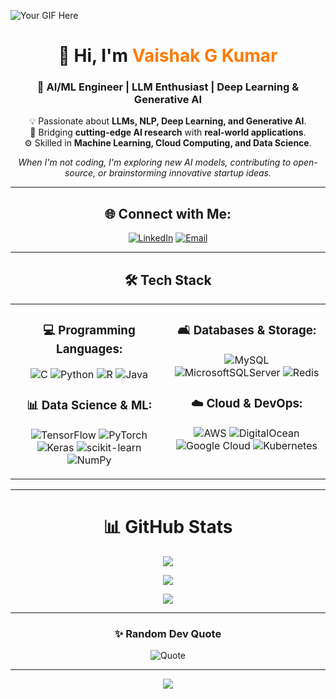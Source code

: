 ![Your GIF Here](https://images-wixmp-ed30a86b8c4ca887773594c2.wixmp.com/f/c83c004e-1370-4756-88e5-4071de797088/dfredg5-0a60e875-646e-4d6c-bb91-73086f012808.gif?token=eyJ0eXAiOiJKV1QiLCJhbGciOiJIUzI1NiJ9.eyJzdWIiOiJ1cm46YXBwOjdlMGQxODg5ODIyNjQzNzNhNWYwZDQxNWVhMGQyNmUwIiwiaXNzIjoidXJuOmFwcDo3ZTBkMTg4OTgyMjY0MzczYTVmMGQ0MTVlYTBkMjZlMCIsIm9iaiI6W1t7InBhdGgiOiJcL2ZcL2M4M2MwMDRlLTEzNzAtNDc1Ni04OGU1LTQwNzFkZTc5NzA4OFwvZGZyZWRnNS0wYTYwZTg3NS02NDZlLTRkNmMtYmI5MS03MzA4NmYwMTI4MDguZ2lmIn1dXSwiYXVkIjpbInVybjpzZXJ2aWNlOmZpbGUuZG93bmxvYWQiXX0.LGN_eGL7dT0xRj4oRbyRRVay-pHbyiXHru7YoVPcRro)

<div align="center">
  
# 👋 Hi, I'm <span style="color:#ff7b00;">Vaishak G Kumar</span>
### 🚀 AI/ML Engineer | LLM Enthusiast | Deep Learning & Generative AI  

💡 Passionate about **LLMs, NLP, Deep Learning, and Generative AI**.  
🔬 Bridging **cutting-edge AI research** with **real-world applications**.  
⚙️ Skilled in **Machine Learning, Cloud Computing, and Data Science**.  

_When I'm not coding, I'm exploring new AI models, contributing to open-source, or brainstorming innovative startup ideas._

---

## 🌐 Connect with Me:

[![LinkedIn](https://img.shields.io/badge/LinkedIn-%230077B5.svg?style=for-the-badge&logo=linkedin&logoColor=white)](https://linkedin.com/in/vaishakgkumar)  [![Email](https://img.shields.io/badge/Email-D14836?style=for-the-badge&logo=gmail&logoColor=white)](mailto:vaishakgkumar@gmail.com)  

---

## 🛠️ Tech Stack

<table width="100%">
<tr>
<td width="50%" valign="top" align="center">

### **💻 Programming Languages:**  
![C](https://img.shields.io/badge/c-%2300599C.svg?style=for-the-badge&logo=c&logoColor=white)  ![Python](https://img.shields.io/badge/python-3670A0?style=for-the-badge&logo=python&logoColor=ffdd54)  ![R](https://img.shields.io/badge/r-%23276DC3.svg?style=for-the-badge&logo=r&logoColor=white)  ![Java](https://img.shields.io/badge/java-%23ED8B00.svg?style=for-the-badge&logo=openjdk&logoColor=white)  

### **📊 Data Science & ML:**  
![TensorFlow](https://img.shields.io/badge/TensorFlow-%23FF6F00.svg?style=for-the-badge&logo=TensorFlow&logoColor=white)  ![PyTorch](https://img.shields.io/badge/PyTorch-%23EE4C2C.svg?style=for-the-badge&logo=PyTorch&logoColor=white)  ![Keras](https://img.shields.io/badge/Keras-%23D00000.svg?style=for-the-badge&logo=Keras&logoColor=white)  ![scikit-learn](https://img.shields.io/badge/scikit--learn-%23F7931E.svg?style=for-the-badge&logo=scikit-learn&logoColor=white)  ![NumPy](https://img.shields.io/badge/numpy-%23013243.svg?style=for-the-badge&logo=numpy&logoColor=white)  

</td>
<td width="50%" valign="top" align="center">

### **🛋️ Databases & Storage:**  
![MySQL](https://img.shields.io/badge/mysql-4479A1.svg?style=for-the-badge&logo=mysql&logoColor=white)  ![MicrosoftSQLServer](https://img.shields.io/badge/Microsoft%20SQL%20Server-CC2927?style=for-the-badge&logo=microsoft%20sql%20server&logoColor=white)  ![Redis](https://img.shields.io/badge/redis-%23DD0031.svg?style=for-the-badge&logo=redis&logoColor=white)  

### **☁️ Cloud & DevOps:**  
![AWS](https://img.shields.io/badge/AWS-%23FF9900.svg?style=for-the-badge&logo=amazon-aws&logoColor=white)  ![DigitalOcean](https://img.shields.io/badge/DigitalOcean-%230167ff.svg?style=for-the-badge&logo=digitalOcean&logoColor=white)  ![Google Cloud](https://img.shields.io/badge/GoogleCloud-%234285F4.svg?style=for-the-badge&logo=google-cloud&logoColor=white)  ![Kubernetes](https://img.shields.io/badge/kubernetes-%23326ce5.svg?style=for-the-badge&logo=kubernetes&logoColor=white)  

</td>
</tr>
</table>

---

# 📊 GitHub Stats

<div align="center">
  
  ![](https://github-readme-stats.vercel.app/api?username=Gustav-Proxi&theme=blue_navy&hide_border=false&include_all_commits=true&count_private=true) <br/>
  
  ![](https://github-readme-streak-stats.herokuapp.com/?user=Gustav-Proxi&theme=blue_navy&hide_border=false)<br/>
  
  ![](https://github-readme-stats.vercel.app/api/top-langs/?username=Gustav-Proxi&theme=blue_navy&hide_border=false&include_all_commits=true&count_private=true&layout=compact)

</div>

---

### ✨ Random Dev Quote

<div align="center">

![Quote](https://quotes-github-readme.vercel.app/api?type=horizontal&theme=dark)

---

[![](https://visitcount.itsvg.in/api?id=Gustav-Proxi&icon=0&color=12)](https://visitcount.itsvg.in)

</div>

<!-- Proudly created with GPRM ( https://gprm.itsvg.in ) -->
